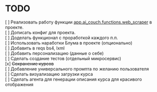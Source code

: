 # TODO

[ ] Реализовать работу функции [app.ai_couch.functions.web_scraper](./app/ai_couch/functions/web_scraper.py) в проекте.  
[ ] Дописать конфиг для проекта.  
[ ] Доделать функционал с проработкой каждого п.п.  
[ ] Использовать наработки Блума в проекте (опционально)  
[ ] Добавить в reqs bs4, lxml  
[ ] Добавить персонализацию (данные о себе)  
[ ] Сделать создание тестов (отдельный микросервис)  
[x] ~~Сохранение курсов~~  
[ ] Добавление универсального промпта по желанию пользователя  
[ ] Сделать визуализацию загрузки курса  
[ ] Сделать агента для генерации описания курса для красивого отображения  
